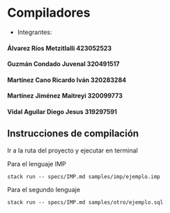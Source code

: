 # Compiladores
- Integrantes: 

#### Álvarez Ríos Metzitlalli 423052523
#### Guzmán Condado Juvenal 320491517
#### Martínez Cano Ricardo Iván 320283284
#### Martínez Jiménez Maitreyi 320099773
#### Vidal Aguilar Diego Jesus 319297591

## Instrucciones de compilación 
Ir a la ruta del proyecto y ejecutar en terminal

Para el lenguaje IMP
```
stack run -- specs/IMP.md samples/imp/ejemplo.imp
```

Para el segundo lenguaje
```
stack run -- specs/IMP.md samples/otro/ejemplo.sql
```
